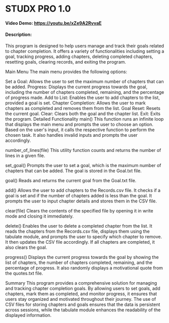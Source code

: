 # STUDX PRO 1.0
#### Video Demo: https://youtu.be/xZe9A2RvvaE
#### Description:
This program is designed to help users manage and track their goals related to chapter completion. It offers a variety of functionalities including setting a goal, tracking progress, adding chapters, deleting completed chapters, resetting goals, clearing records, and exiting the program.

Main Menu
The main menu provides the following options:

Set a Goal: Allows the user to set the maximum number of chapters that can be added.
Progress: Displays the current progress towards the goal, including the number of chapters completed, remaining, and the percentage of progress made.
Add to List: Enables the user to add chapters to the list, provided a goal is set.
Chapter Completion: Allows the user to mark chapters as completed and removes them from the list.
Goal Reset: Resets the current goal.
Clear: Clears both the goal and the chapter list.
Exit: Exits the program.
Detailed Functionality
main()
This function runs an infinite loop that displays the main menu and prompts the user to choose an option. Based on the user's input, it calls the respective function to perform the chosen task. It also handles invalid inputs and prompts the user accordingly.

number_of_lines(file)
This utility function counts and returns the number of lines in a given file.

set_goal()
Prompts the user to set a goal, which is the maximum number of chapters that can be added. The goal is stored in the Goal.txt file.

goal()
Reads and returns the current goal from the Goal.txt file.

add()
Allows the user to add chapters to the Records.csv file. It checks if a goal is set and if the number of chapters added is less than the goal. It prompts the user to input chapter details and stores them in the CSV file.

clear(file)
Clears the contents of the specified file by opening it in write mode and closing it immediately.

delete()
Enables the user to delete a completed chapter from the list. It reads the chapters from the Records.csv file, displays them using the tabulate module, and prompts the user to specify which chapter to remove. It then updates the CSV file accordingly. If all chapters are completed, it also clears the goal.

progress()
Displays the current progress towards the goal by showing the list of chapters, the number of chapters completed, remaining, and the percentage of progress. It also randomly displays a motivational quote from the quotes.txt file.

Summary
This program provides a comprehensive solution for managing and tracking chapter completion goals. By allowing users to set goals, add chapters, mark them as completed, and monitor progress, it ensures that users stay organized and motivated throughout their journey. The use of CSV files for storing chapters and goals ensures that the data is persistent across sessions, while the tabulate module enhances the readability of the displayed information.

